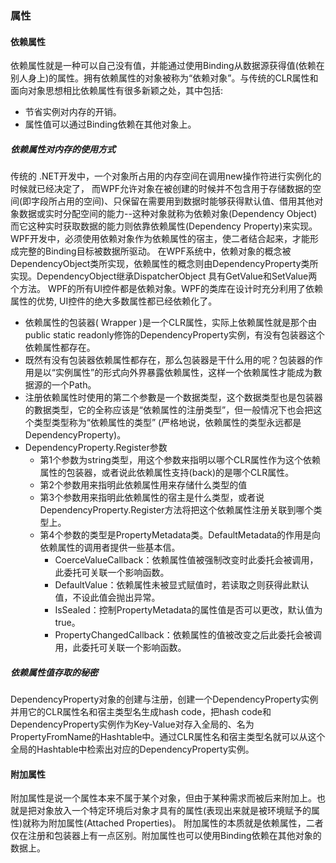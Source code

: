 ### 属性

#### 依赖属性
依赖属性就是一种可以自己没有值，并能通过使用Binding从数据源获得值(依赖在别人身上)的属性。拥有依赖属性的对象被称为“依赖对象”。与传统的CLR属性和面向对象思想相比依赖属性有很多新颖之处，其中包括:
- 节省实例对内存的开销。
- 属性值可以通过Binding依赖在其他对象上。

##### 依赖属性对内存的使用方式	
传统的 .NET开发中，一个对象所占用的内存空间在调用new操作符进行实例化的时候就已经决定了，
而WPF允许对象在被创建的时候并不包含用于存储数据的空间(即字段所占用的空间)、只保留在需要用到数据时能够获得默认值、借用其他对象数据或实时分配空间的能力--这种对象就称为依赖对象(Dependency Object)
而它这种实时获取数据的能力则依靠依赖属性(Dependency Property)来实现。WPF开发中，必须使用依赖对象作为依赖属性的宿主，使二者结合起来，才能形成完整的Binding目标被数据所驱动。
在WPF系统中，依赖对象的概念被DependencyObject类所实现，依赖属性的概念则由DependencyProperty类所实现。DependencyObject继承DispatcherObject 具有GetValue和SetValue两个方法。
WPF的所有UI控件都是依赖对象。WPF的类库在设计时充分利用了依赖属性的优势, UI控件的绝大多数属性都已经依赖化了。

- 依赖属性的包装器( Wrapper )是一个CLR属性，实际上依赖属性就是那个由public static readonly修饰的DependencyProperty实例，有没有包装器这个依赖属性都存在。
- 既然有没有包装器依赖属性都存在，那么包装器是干什么用的呢？包装器的作用是以“实例属性”的形式向外界暴露依赖属性，这样一个依赖属性才能成为數据源的一个Path。
- 注册依赖属性时使用的第二个参數是一个数据类型，这个数据类型也是包装器的數据类型，它的全称应该是“依赖属性的注册类型”，但一般情况下也会把这个类型类型称为“依赖属性的类型” (严格地说，依赖属性的类型永远都是DependencyProperty)。
- DependencyProperty.Register参数
    - 第1个参数为string类型，用这个参数来指明以哪个CLR属性作为这个依赖属性的包装器，或者说此依赖属性支持(back)的是哪个CLR属性。
    - 第2个参数用来指明此依赖属性用来存储什么类型的值
    - 第3个参数用来指明此依赖属性的宿主是什么类型，或者说DependencyProperty.Register方法将把这个依赖属性注册关联到哪个类型上。
    - 第4个参数的类型是PropertyMetadata类。DefaultMetadata的作用是向依赖属性的调用者提供一些基本信。
         - CoerceValueCallback：依赖属性值被强制改变时此委托会被调用，此委托可关联一个影响函数。
         - DefaultValue：依赖属性未被显式赋值时，若读取之则获得此默认值，不设此值会抛出异常。
         - IsSealed：控制PropertyMetadata的属性值是否可以更改，默认值为true。
         - PropertyChangedCallback：依赖属性的值被改变之后此委托会被调用，此委托可关联一个影响函数。

##### 依赖属性值存取的秘密
DependencyProperty对象的创建与注册，创建一个DependencyProperty实例并用它的CLR属性名和宿主类型名生成hash code，把hash code和DependencyProperty实例作为Key-Value对存入全局的、名为PropertyFromName的Hashtable中。通过CLR属性名和宿主类型名就可以从这个全局的Hashtable中检索出对应的DependencyProperty实例。

#### 附加属性
附加属性是说一个属性本来不属于某个对象，但由于某种需求而被后来附加上。也就是把对象放入一个特定环境后对象才具有的属性(表现出来就是被环境赋予的属性)就称为附加属性(Attached Properties)。
附加属性的本质就是依赖属性，二者仅在注册和包装器上有一点区别。附加属性也可以使用Binding依赖在其他对象的数据上。


